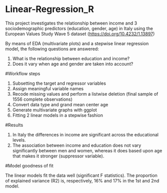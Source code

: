 # Linear-Regression_R
This project investigates the relationship between income and 3 sociodemographic predictors (education, gender, age) in Italy using the European Values Study Wave 5 dataset (https://doi.org/10.4232/1.13897)

By means of EDA (multivariate plots) and a stepwise linear regression model, the following questions are answered:

1.	What is the relationship between education and income?
2.	Does it vary when age and gender are taken into account?

#Workflow steps

1. Subsetting the target and regressor variables 
2. Assign meaningful variable names
3. Recode missing values and perform a listwise deletion (final sample of 1556 complete observations)
4. Convert data type and grand mean center age
5. Generate multivariate graphs with ggplot
6. Fitting 2 linear models in a stepwise fashion 

#Results 

1. In Italy the differences in income are significant across the educational levels.
2. The association between income and education does not vary significantly between men and women, whereas it does based upon age that makes it
stronger (suppressor variable).

#Model goodness of fit

The linear models fit the data well (significant F statistics). The proportion of explained variance (R2) is, respectively, 16% and 17% in the 1st and 2nd model.

